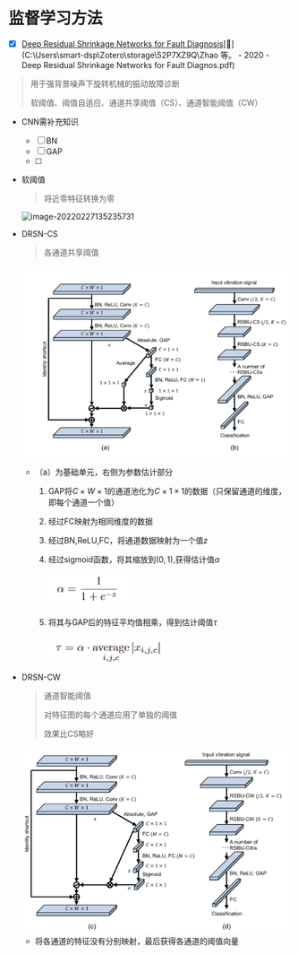 # 监督学习方法

- [x] [Deep Residual Shrinkage Networks for Fault Diagnosis](https://ieeexplore.ieee.org/document/8850096)[:page_facing_up:](C:\Users\smart-dsp\Zotero\storage\52P7XZ9Q\Zhao 等。 - 2020 - Deep Residual Shrinkage Networks for Fault Diagnos.pdf)

> 用于强背景噪声下旋转机械的振动故障诊断
>
> 软阈值、阈值自适应、通道共享阈值（CS）、通道智能阈值（CW）

- CNN需补充知识
  - [ ] BN
  - [ ] GAP
  - [ ] 

- 软阈值

  > 将近零特征转换为零

  ![image-20220227135235731](C:\Users\smart-dsp\AppData\Roaming\Typora\typora-user-images\image-20220227135235731.png)

- DRSN-CS

  > 各通道共享阈值

  <img src="监督学习方法.assets/image-20220329140309235.png" alt="image-20220329140309235" style="zoom:80%;" />

  - （a）为基础单元，右侧为参数估计部分

    1. GAP将$C\times W \times1$的通道池化为$C\times 1 \times 1$的数据（只保留通道的维度，即每个通道一个值）

    2. 经过FC映射为相同维度的数据

    3. 经过BN,ReLU,FC，将通道数据映射为一个值$z$

    4. 经过sigmoid函数，将其缩放到$(0,1)$,获得估计值$\alpha$

       <img src="监督学习方法.assets/image-20220329135828585.png" alt="image-20220329135828585" style="zoom:80%;" />

    5. 将其与GAP后的特征平均值相乘，得到估计阈值$\tau$ 

       <img src="监督学习方法.assets/image-20220329140110897.png" alt="image-20220329140110897" style="zoom:80%;" />

    

- DRSN-CW

  > 通道智能阈值
  >
  > 对特征图的每个通道应用了单独的阈值
  >
  > 效果比CS略好

  <img src="监督学习方法.assets/image-20220329140559982.png" alt="image-20220329140559982" style="zoom:80%;" />

  - 将各通道的特征没有分别映射，最后获得各通道的阈值向量